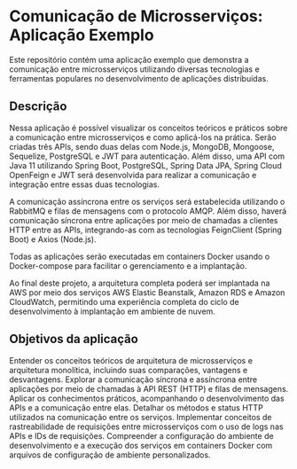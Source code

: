 # Comunicação de Microsserviços: Aplicação Exemplo

Este repositório contém uma aplicação exemplo que demonstra a comunicação entre microsserviços utilizando diversas tecnologias e ferramentas populares no desenvolvimento de aplicações distribuídas.

## Descrição

Nessa aplicação é possível visualizar os conceitos teóricos e práticos sobre a comunicação entre microsserviços e como aplicá-los na prática. Serão criadas três APIs, sendo duas delas com Node.js, MongoDB, Mongoose, Sequelize, PostgreSQL e JWT para autenticação. Além disso, uma API com Java 11 utilizando Spring Boot, PostgreSQL, Spring Data JPA, Spring Cloud OpenFeign e JWT será desenvolvida para realizar a comunicação e integração entre essas duas tecnologias.

A comunicação assíncrona entre os serviços será estabelecida utilizando o RabbitMQ e filas de mensagens com o protocolo AMQP. Além disso, haverá comunicação síncrona entre aplicações por meio de chamadas a clientes HTTP entre as APIs, integrando-as com as tecnologias FeignClient (Spring Boot) e Axios (Node.js).

Todas as aplicações serão executadas em containers Docker usando o Docker-compose para facilitar o gerenciamento e a implantação.

Ao final deste projeto, a arquitetura completa poderá ser implantada na AWS por meio dos serviços AWS Elastic Beanstalk, Amazon RDS e Amazon CloudWatch, permitindo uma experiência completa do ciclo de desenvolvimento à implantação em ambiente de nuvem.

## Objetivos da aplicação

Entender os conceitos teóricos de arquitetura de microsserviços e arquitetura monolítica, incluindo suas comparações, vantagens e desvantagens.
Explorar a comunicação síncrona e assíncrona entre aplicações por meio de chamadas à API REST (HTTP) e filas de mensagens.
Aplicar os conhecimentos práticos, acompanhando o desenvolvimento das APIs e a comunicação entre elas.
Detalhar os métodos e status HTTP utilizados na comunicação entre os serviços.
Implementar conceitos de rastreabilidade de requisições entre microsserviços com o uso de logs nas APIs e IDs de requisições.
Compreender a configuração do ambiente de desenvolvimento e a execução dos serviços em containers Docker com arquivos de configuração de ambiente personalizados.
